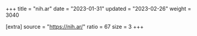 +++
title = "nih.ar"
date = "2023-01-31"
updated = "2023-02-26"
weight = 3040

[extra]
source = "https://nih.ar/"
ratio = 67
size = 3
+++
